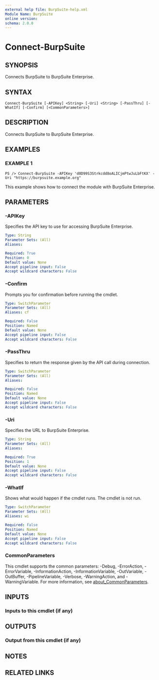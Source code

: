 ```yaml
---
external help file: BurpSuite-help.xml
Module Name: BurpSuite
online version:
schema: 2.0.0
---
```


# Connect-BurpSuite

## SYNOPSIS
Connects BurpSuite to BurpSuite Enterprise.

## SYNTAX

```
Connect-BurpSuite [-APIKey] <String> [-Uri] <String> [-PassThru] [-WhatIf] [-Confirm] [<CommonParameters>]
```

## DESCRIPTION
Connects BurpSuite to BurpSuite Enterprise.

## EXAMPLES

### EXAMPLE 1
```
PS /> Connect-BurpSuite -APIKey 'd0D99S3Strkcdd8oALICjmPtwJuLbFtKX' -Uri "https://burpsuite.example.org"
```

This example shows how to connect the module with BurpSuite Enterprise.

## PARAMETERS

### -APIKey
Specifies the API key to use for accessing BurpSuite Enterprise.

```yaml
Type: String
Parameter Sets: (All)
Aliases:

Required: True
Position: 0
Default value: None
Accept pipeline input: False
Accept wildcard characters: False
```

### -Confirm
Prompts you for confirmation before running the cmdlet.

```yaml
Type: SwitchParameter
Parameter Sets: (All)
Aliases: cf

Required: False
Position: Named
Default value: None
Accept pipeline input: False
Accept wildcard characters: False
```

### -PassThru
Specifies to return the response given by the API call during connection.

```yaml
Type: SwitchParameter
Parameter Sets: (All)
Aliases:

Required: False
Position: Named
Default value: None
Accept pipeline input: False
Accept wildcard characters: False
```

### -Uri
Specifies the URL to BurpSuite Enterprise.

```yaml
Type: String
Parameter Sets: (All)
Aliases:

Required: True
Position: 1
Default value: None
Accept pipeline input: False
Accept wildcard characters: False
```

### -WhatIf
Shows what would happen if the cmdlet runs.
The cmdlet is not run.

```yaml
Type: SwitchParameter
Parameter Sets: (All)
Aliases: wi

Required: False
Position: Named
Default value: None
Accept pipeline input: False
Accept wildcard characters: False
```

### CommonParameters
This cmdlet supports the common parameters: -Debug, -ErrorAction, -ErrorVariable, -InformationAction, -InformationVariable, -OutVariable, -OutBuffer, -PipelineVariable, -Verbose, -WarningAction, and -WarningVariable. For more information, see [about_CommonParameters](http://go.microsoft.com/fwlink/?LinkID=113216).

## INPUTS

### Inputs to this cmdlet (if any)
## OUTPUTS

### Output from this cmdlet (if any)
## NOTES

## RELATED LINKS
